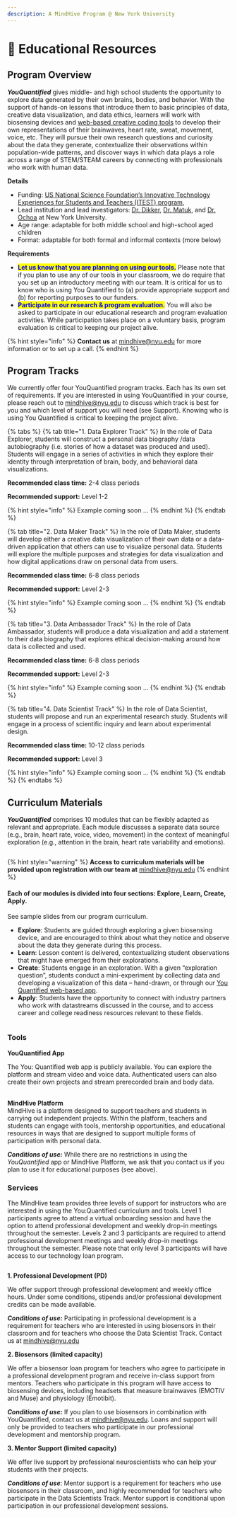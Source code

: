 ```yaml
---
description: A MindHive Program @ New York University
---
```


# 📖 Educational Resources

## Program Overview

_**YouQuantified**_ gives middle- and high school students the opportunity to explore data generated by their own brains, bodies, and behavior. With the support of hands-on lessons that introduce them to basic principles of data, creative data visualization, and data ethics, learners will work with biosensing devices and [web-based creative coding tools](https://youquantified.com/) to develop their own representations of their brainwaves, heart rate, sweat, movement, voice, etc. They will pursue their own research questions and curiosity about the data they generate, contextualize their observations within population-wide patterns, and discover ways in which data plays a role across a range of STEM/STEAM careers by connecting with professionals who work with human data.

**Details**

* Funding: [US National Science Foundation’s Innovative Technology Experiences for Students and Teachers (ITEST) program](https://www.nsf.gov/awardsearch/showAward?AWD_ID=2241751\&HistoricalAwards=false),
* Lead institution and lead investigators: [Dr. Dikker](https://www.suzannedikker.net/), [Dr. Matuk](https://wp.nyu.edu/riddle/), and [Dr. Ochoa](https://steinhardt.nyu.edu/people/xavier-ochoa) at New York University.
* Age range: adaptable for both middle school and high-school aged children
* Format: adaptable for both formal and informal contexts (more below)

**Requirements**

* <mark style="color:blue;">**Let us know that you are planning on using our tools.**</mark> Please note that if you plan to use any of our tools in your classroom, we do require that you set up an introductory meeting with our team. It is critical for us to know who is using You Quantified to (a) provide appropriate support and (b) for reporting purposes to our funders.&#x20;
* <mark style="color:blue;">**Participate in our research & program evaluation.**</mark> You will also be asked to participate in our educational research and program evaluation activities. While participation takes place on a voluntary basis, program evaluation is critical to keeping our project alive.

{% hint style="info" %}
**Contact us** at [mindhive@nyu.edu](mailto:mindhive@nyu.edu) for more information or to set up a call.
{% endhint %}



## Program Tracks

We currently offer four YouQuantified program tracks. Each has its own set of requirements. If you are interested in using YouQuantified in your course, please reach out to [mindhive@nyu.edu](mailto:mindhive@nyu.edu) to discuss which track is best for you and which level of support you will need (see Support). Knowing who is using You Quantified is critical to keeping the project alive.&#x20;



{% tabs %}
{% tab title="1. Data Explorer Track" %}
In the role of Data Explorer, students will construct a personal data biography  /data autobiography (i.e. stories of how a dataset was produced and used). Students will engage in a series of activities in which they explore their identity through interpretation of brain, body, and behavioral data visualizations.&#x20;

**Recommended class time:** 2-4 class periods

**Recommended support:** Level 1-2

{% hint style="info" %}
&#x20;Example coming soon …
{% endhint %}
{% endtab %}

{% tab title="2. Data Maker Track" %}
In the role of Data Maker, students will develop either a creative data visualization of their own data or a data-driven application that others can use to visualize personal data. Students will explore the multiple purposes and strategies for data visualization and how digital applications draw on personal data from users.

**Recommended class time:** 6-8 class periods

**Recommended support:** Level 2-3

{% hint style="info" %}
Example coming soon …
{% endhint %}
{% endtab %}

{% tab title="3. Data Ambassador Track" %}
In the role of Data Ambassador, students will produce a data visualization and add a statement to their data biography that explores ethical decision-making around how data is collected and used.&#x20;

**Recommended class time:** 6-8 class periods

**Recommended support:** Level 2-3

{% hint style="info" %}
Example coming soon …
{% endhint %}
{% endtab %}

{% tab title="4. Data Scientist Track" %}
In the role of Data Scientist, students will propose and run an experimental research study. Students will engage in a process of scientific inquiry and learn about experimental design.&#x20;

**Recommended class time:** 10-12 class periods&#x20;

**Recommended support:** Level 3

{% hint style="info" %}
Example coming soon …
{% endhint %}
{% endtab %}
{% endtabs %}



## Curriculum Materials

_**YouQuantified**_ comprises 10 modules that can be flexibly adapted as relevant and appropriate. Each module discusses a separate data source (e.g., brain, heart rate, voice, video, movement) in the context of meaningful exploration (e.g., attention in the brain, heart rate variability and emotions).&#x20;

<div data-full-width="false"><figure><img src="https://lh7-rt.googleusercontent.com/docsz/AD_4nXd9niI-FU0Qs1bpiA-YTyC7f8mKe7r1wAC0SUSvNb0RaMfmjQJJT2c6uXN0ynjdfkpumP1X7tP9Jz4f4LzRKPutQHqCHbjyntrTsBXFjkMdyDKOjLN6RXrQqOMQkj1rloDgCo0?key=T36G4-e_RrS7D0h6s2yVosc_" alt=""><figcaption></figcaption></figure></div>

{% hint style="warning" %}
**Access to curriculum materials will be provided upon registration with our team at** [mindhive@nyu.edu](mailto:mindhive@nyu.edu)
{% endhint %}

#### Each of our modules is divided into four sections: Explore, Learn, Create, Apply.&#x20;

See sample slides from our program curriculum.

* **Explore**: Students are guided through exploring a given biosensing device, and are encouraged to think about what they notice and observe about the data they generate during this process.
* **Learn**: Lesson content is delivered, contextualizing student observations that might have emerged from their explorations.
* **Create**: Students engage in an exploration. With a given “exploration question”, students conduct a mini-experiment by collecting data and developing a visualization of this data – hand-drawn, or through our [You Quantified web-based app](https://creative-quantified-self.netlify.app/visuals/default).
* **Apply**: Students have the opportunity to connect with industry partners who work with datastreams discussed in the course, and to access career and college readiness resources relevant to these fields.

<figure><img src="https://lh7-rt.googleusercontent.com/docsz/AD_4nXdQ1Bk_aUezcRQ2uPQ3odW-2WClXW4Wu7RTr4emCf-Lni60TohTIK6bEh-amorLexnvurUp7peZMPfRH2b_X1wETz2feJX3oQ9ELuavGo7d9ke9Z0F-XaN1Jj4y8udCPBJ698kr?key=T36G4-e_RrS7D0h6s2yVosc_" alt=""><figcaption></figcaption></figure>



### Tools

**YouQuantified App**

The You: Quantified web app is publicly available. You can explore the platform and stream video and voice data. Authenticated users can also create their own projects and stream prerecorded brain and body data.&#x20;

\
**MindHive Platform**\
MindHive is a platform designed to support teachers and students in carrying out independent projects. Within the platform, teachers and students can engage with tools, mentorship opportunities, and educational resources in ways that are designed to support multiple forms of participation with personal data.&#x20;

_**Conditions of use:**_ While there are no restrictions in using the _YouQuantified_ app or MindHive Platform, we ask that you contact us if you plan to use it for educational purposes (see above).&#x20;

### Services

The MindHive team provides three levels of support for instructors who are interested in using the You:Quantified curriculum and tools. Level 1 participants agree to attend a virtual onboarding session and have the option to attend professional development and weekly drop-in meetings throughout the semester.  Levels 2 and 3 participants are required to attend professional development meetings and weekly drop-in meetings throughout the semester.  Please note that only level 3 participants will have access to our technology loan program.&#x20;

<figure><img src=".gitbook/assets/Screenshot 2025-07-14 at 5.04.48 PM.png" alt=""><figcaption></figcaption></figure>

**1. Professional Development (PD)**

We offer support through professional development and weekly office hours. Under some conditions, stipends and/or professional development credits can be made available.

_**Conditions of use:**_ Participating in professional development is a requirement for teachers who are interested in using biosensors in their classroom and for teachers who choose the Data Scientist Track. Contact us at [mindhive@nyu.edu](mailto:mindhive@nyu.edu)&#x20;

**2. Biosensors (limited capacity)**

We offer a biosensor loan program for teachers who agree to participate in a professional development program and receive in-class support from mentors. Teachers who participate in this program will have access to biosensing devices, including headsets that measure brainwaves (EMOTIV and Muse) and physiology (Emotibit).

_**Conditions of use:**_ If you plan to use biosensors in combination with YouQuantified, contact us at [mindhive@nyu.edu](mailto:mindhive@nyu.edu). Loans and support will only be provided to teachers who participate in our professional development and mentorship program.&#x20;

**3. Mentor Support (limited capacity)**

We offer live support by professional neuroscientists who can help your students with their projects.

_**Conditions of use**_: Mentor support is a requirement for teachers who use biosensors in their classroom, and highly recommended for teachers who participate in the Data Scientists Track. Mentor support is conditional upon participation  in our professional development sessions.&#x20;


